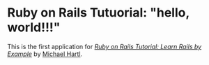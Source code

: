# Ruby on Rails Tutuorial: "hello, world!!!"

This is the first application for
[*Ruby on Rails Tutorial: Learn Rails by Example*](http://railstutorial.org/)
by [Michael Hartl](http://michaelhartl.com/).